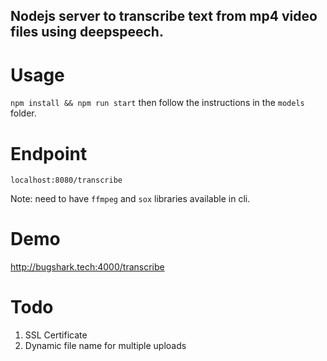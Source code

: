 ## Nodejs server to transcribe text from mp4 video files using deepspeech.

# Usage
```npm install && npm run start``` then follow the instructions in the `models` folder.

# Endpoint
```localhost:8080/transcribe```
  
Note: need to have `ffmpeg` and `sox` libraries available in cli.

# Demo
http://bugshark.tech:4000/transcribe

# Todo
1. SSL Certificate
2. Dynamic file name for multiple uploads
